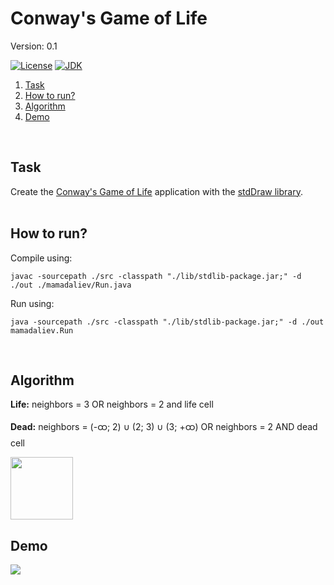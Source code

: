 # Conway's Game of Life
Version: 0.1<br>

[![License](https://img.shields.io/badge/license-MIT-brightgreen.svg)](https://en.wikipedia.org/wiki/MIT_License)
[![JDK](https://img.shields.io/badge/JDK-%3E%3D%201.8-d36e6e.svg?style=flat-circle)](https://docs.oracle.com/javase/8/docs/)
<br>

1. [Task](#task)
2. [How to run?](#how-to-run)
3. [Algorithm](#algorithm)
4. [Demo](#demo)
<br>

## Task
Create the [Conway's Game of Life](https://en.wikipedia.org/wiki/Conway%27s_Game_of_Life) application with the [stdDraw library](https://introcs.cs.princeton.edu/java/stdlib/).
<br>
<br>

## How to run?
Compile using:
```
javac -sourcepath ./src -classpath "./lib/stdlib-package.jar;" -d ./out ./mamadaliev/Run.java
```

Run using:
```
java -sourcepath ./src -classpath "./lib/stdlib-package.jar;" -d ./out mamadaliev.Run
```
<br>

## Algorithm
<b>Life:</b>
neighbors = 3 OR neighbors = 2 and life cell

<b>Dead:</b>
neighbors = (-ထ; 2) ∪ (2; 3) ∪ (3; +ထ) OR neighbors = 2 AND dead cell

<img src="https://i.ibb.co/vZ3HKcM/grid.png" width="100">

## Demo
<img src="https://i.ibb.co/S5xhXmG/gol.gif">
<br>